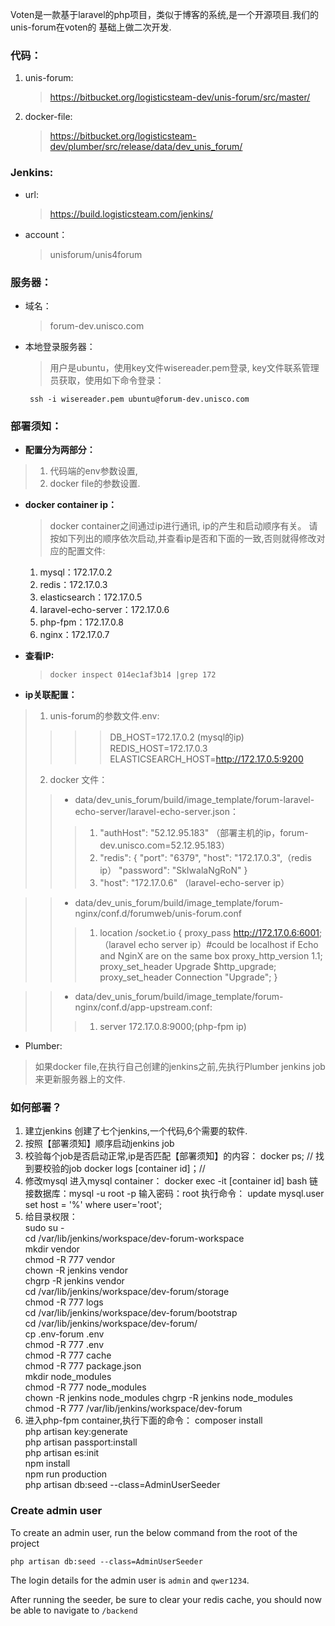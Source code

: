 Voten是一款基于laravel的php项目，类似于博客的系统,是一个开源项目.我们的unis-forum在voten的
基础上做二次开发.

### 代码：<br/>
  1. unis-forum: 
     > https://bitbucket.org/logisticsteam-dev/unis-forum/src/master/ 
  2. docker-file: 
     > https://bitbucket.org/logisticsteam-dev/plumber/src/release/data/dev_unis_forum/


### Jenkins: <br/>
  * url:
       > https://build.logisticsteam.com/jenkins/
  * account：
       > unisforum/unis4forum

### 服务器：<br/>
   * 域名： <br/>
        >forum-dev.unisco.com 
   * 本地登录服务器：<br/>
        > 用户是ubuntu，使用key文件wisereader.pem登录, key文件联系管理员获取，使用如下命令登录：
       
       ` ssh -i wisereader.pem ubuntu@forum-dev.unisco.com`

### 部署须知：
 * **配置分为两部分：** <br/>
  > 1. 代码端的env参数设置, <br/>
  > 2. docker file的参数设置. 
 * **docker container ip：** <br/>
   > docker container之间通过ip进行通讯, ip的产生和启动顺序有关。
  请按如下列出的顺序依次启动,并查看ip是否和下面的一致,否则就得修改对应的配置文件: 
   1. mysql：172.17.0.2
   2. redis：172.17.0.3
   3. elasticsearch：172.17.0.5
   4. laravel-echo-server：172.17.0.6
   5. php-fpm：172.17.0.8
   6. nginx：172.17.0.7 

* **查看IP:** 
   > `docker inspect 014ec1af3b14 |grep 172`

* **ip关联配置：**
 > 1. unis-forum的参数文件.env:
   >>>>  DB_HOST=172.17.0.2 (mysql的ip) <br/>
   >>  REDIS_HOST=172.17.0.3 <br/>
   >>  ELASTICSEARCH_HOST=http://172.17.0.5:9200 <br/>
 > 2. docker 文件：
   >> * data/dev_unis_forum/build/image_template/forum-laravel-echo-server/laravel-echo-server.json：
   >>> 1. "authHost": "52.12.95.183" （部署主机的ip，forum-dev.unisco.com=52.12.95.183）
   >>> 2. "redis": {
   			"port": "6379",
   			"host": "172.17.0.3",（redis ip）
   			"password": "SkIwalaNgRoN"
   }
   >>> 3. "host": "172.17.0.6" （laravel-echo-server ip）
 
 >> * data/dev_unis_forum/build/image_template/forum-nginx/conf.d/forumweb/unis-forum.conf
   >>> 1. location /socket.io {
         proxy_pass http://172.17.0.6:6001; （laravel echo server ip）#could be localhost if Echo and NginX are on the same box
         proxy_http_version 1.1;
         proxy_set_header Upgrade $http_upgrade;
         proxy_set_header Connection "Upgrade";
     }
     
>> * data/dev_unis_forum/build/image_template/forum-nginx/conf.d/app-upstream.conf:
  >>>   1. server 172.17.0.8:9000;(php-fpm ip)
 
 * Plumber:
 > 如果docker file,在执行自己创建的jenkins之前,先执行Plumber jenkins job来更新服务器上的文件.
 
### 如何部署？
 1. 建立jenkins
    创建了七个jenkins,一个代码,6个需要的软件.
 2. 按照【部署须知】顺序启动jenkins job
 3. 校验每个job是否启动正常,ip是否匹配【部署须知】的内容：
    docker ps; // 找到要校验的job
    docker logs [container id]；//
 4. 修改mysql
   进入mysql container：
   docker exec -it [container id] bash
   链接数据库：mysql -u root -p
   输入密码：root
   执行命令：
    update mysql.user set host = '%' where user='root'; 
 5. 给目录权限：<br/>
   sudo su - <br/>
  cd /var/lib/jenkins/workspace/dev-forum-workspace <br/>
  mkdir vendor <br/>
  chmod -R 777 vendor <br/>
  chown -R jenkins vendor <br/>
  chgrp -R jenkins vendor <br/>
  cd /var/lib/jenkins/workspace/dev-forum/storage <br/>
  chmod -R 777 logs <br/>
  cd /var/lib/jenkins/workspace/dev-forum/bootstrap <br/>
  cd /var/lib/jenkins/workspace/dev-forum/ <br/>
  cp .env-forum .env <br/>
  chmod -R 777 .env <br/>
  chmod -R 777 cache <br/>
  chmod -R 777 package.json <br/>
  mkdir node_modules <br/>
  chmod -R 777 node_modules <br/>
  chown -R jenkins node_modules
  chgrp -R jenkins node_modules <br/> 
  chmod -R 777 /var/lib/jenkins/workspace/dev-forum <br/>
 6. 进入php-fpm container,执行下面的命令：
   composer install <br/>
   php artisan key:generate <br/>
   php artisan passport:install <br/>
   php artisan es:init <br/> 
   npm install <br/>
   npm run production <br/>
   php artisan db:seed --class=AdminUserSeeder <br/>
   
   
   
   
   ### Create admin user
   
   To create an admin user, run the below command from the root of the project
   
   ```
   php artisan db:seed --class=AdminUserSeeder
   ```
   
   The login details for the admin user is `admin` and `qwer1234`.
   
   After running the seeder, be sure to clear your redis cache, you should now be able to navigate to `/backend`